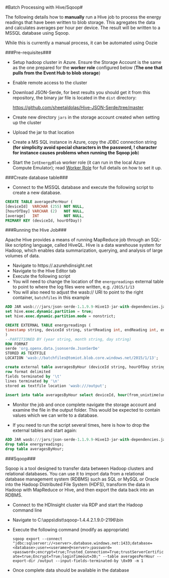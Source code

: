 #Batch Processing with Hive/Sqoop#


The following details how to **manually** run a Hive job to process the energy readings that have been written to blob storage.  This agregates the data and calculates averages per hour per device.  The result will be written to a MSSQL database using Sqoop.

While this is currently a manual process, it can be automated using Oozie

###Pre-requisites###

- Setup hadoop cluster in Azure.  Ensure the Storage Account is the same as the one prepared for the **worker role** configured below (**The one that pulls from the Event Hub to blob storage**)
- Enable remote access to the cluster
- Download JSON-Serde, for best results you should get it from this repository, the binary jar file is located in the `dist` directory:

	https://github.com/sheetaldolas/Hive-JSON-Serde/tree/master

- Create new directory `jars` in the storage account created when setting up the cluster
- Upload the jar to that location
- Create a MS SQL instance in Azure, copy the JDBC connection string **(for simplicity avoid special characters in the password, ! character for instance causes problems when running the Sqoop job**)

- Start the `IotEnergyBlob` worker role (it can run in the local Azure Compute Emulator); read [Worker Role](WorkerRole.md) for full details on how to set it up.

###Create database table###

- Connect to the MSSQL database and execute the following script to create a new database.

```sql
CREATE TABLE averagesPerHour (
[deviceId]  VARCHAR (255) NOT NULL,
[hourOfDay] VARCHAR (2)   NOT NULL,
[average]   INT           NOT NULL,
PRIMARY KEY (deviceId, hourOfDay))
```

###Running the Hive Job###

Apache Hive provides a means of running MapReduce job through an SQL-like scripting language, called HiveQL. Hive is a data warehouse system for Hadoop, which enables data summarization, querying, and analysis of large volumes of data.

- Navigate to https://<yourclustername>.azurehdinsight.net
- Navigate to the Hive Editor tab
- Execute the following script
 - You will need to change the location of the `energyreadings` external table to point to where the log files were written, e.g. `/2015/1/13`
 - You will also need to adjust the wasb:// URI to point to the right container, `batchfiles` in this example

```sql
ADD JAR wasb:///jars/json-serde-1.1.9.9-Hive13-jar-with-dependencies.jar;
set hive.exec.dynamic.partition = true;
set hive.exec.dynamic.partition.mode = nonstrict;

CREATE EXTERNAL TABLE energyreadings (
timestamp string, deviceId string, startReading int, endReading int, energyUsage int
)
--PARTITIONED BY (year string, month string, day string)
ROW FORMAT 
serde 'org.openx.data.jsonserde.JsonSerDe'
STORED AS TEXTFILE
LOCATION 'wasb://batchfiles@tomiot.blob.core.windows.net/2015/1/13';

create external table averagesByHour (deviceId string, hourOfDay string, average int) 
row format delimited 
fields terminated by '\t' 
lines terminated by '\n' 
stored as textfile location 'wasb:///output';
  
insert into table averagesByHour select deviceId, hour(from_unixtime(unix_timestamp(timestamp, "yyyy-MM-dd'T'HH:mm:ss.SSS'Z'"))), avg(energyUsage) from energyreadings where deviceId is not NULL group by hour(from_unixtime(unix_timestamp(timestamp, "yyyy-MM-dd'T'HH:mm:ss.SSS'Z'"))), deviceId ;
```

- Monitor the job and once complete navigate the storage account and examine the file in the output folder.  This would be expected to contain values which we can write to a database.

- If you need to run the script several times, here is how to drop the external tables and start again:

```sql
ADD JAR wasb:///jars/json-serde-1.1.9.9-Hive13-jar-with-dependencies.jar;
drop table energyreadings;
drop table averagesByHour;
```

###Sqoop###

Sqoop is a tool designed to transfer data between Hadoop clusters and relational databases. You can use it to import data from a relational database management system (RDBMS) such as SQL or MySQL or Oracle into the Hadoop Distributed File System (HDFS), transform the data in Hadoop with MapReduce or Hive, and then export the data back into an RDBMS. 

- Connect to the HDInsight cluster via RDP and start the Hadoop command line
- Navigate to C:\apps\dist\sqoop-1.4.4.2.1.9.0-2196\bin
- Execute the following command (modify as appropriate)

	`sqoop export --connect "jdbc:sqlserver://<server>.database.windows.net:1433;database=<database>;user=<userame>@<server>;password=<password>;encrypt=true;Trusted_Connection=True;trustServerCertificate=true;Encrypt=True;loginTimeout=30;" --table averagesPerHour --export-dir /output --input-fields-terminated-by \0x09 -m 1`

- Once complete data should be available in the database
